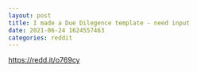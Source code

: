 ```yaml
--- 
layout: post 
title: I made a Due Dilegence template - need input 
date: 2021-06-24 1624557463 
categories: reddit 
--- 
```

https://redd.it/o769cy